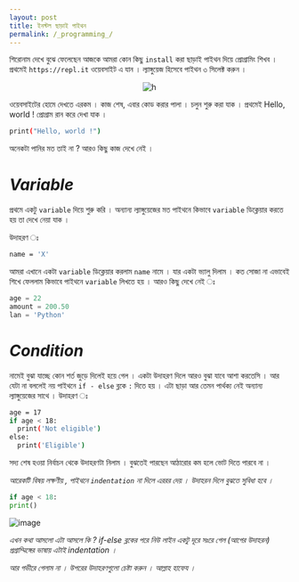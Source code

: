 ```yaml
---
layout: post
title: ইনস্টল ছাড়াই পাইথন 
permalink: /_programming_/
---
```


শিরোনাম দেখে বুঝে ফেলেছেন আজকে আমরা কোন কিছু `install` করা ছাড়াই পাইথন দিয়ে প্রোগ্রামিং শিখব ।
প্রথমেই `https://repl.it` ওয়েবসাইট এ যান । ল্যাঙ্গুয়েজ হিসেবে পাইথন ৩ সিলেক্ট করুন । 

<p align="center">
<img src="https://user-images.githubusercontent.com/35966401/50602178-d4f80d00-0ee0-11e9-9124-393bf65948fb.png" alt="h">
</p>

ওয়েবসাইটের হোমে দেখতে এরকম ।
কাজ শেষ, এবার কোড করার পালা । চলুন শুরু করা যাক ।
প্রথমেই Hello, world ! প্রোগ্রাম রান করে দেখা যাক ।
```sh
print("Hello, world !")
```
অনেকটা পানির মত তাই না ? 
আরও কিছু কাজ দেখে নেই ।
# *Variable* 
প্রথমে একটু  `variable` দিয়ে শুরু করি । অন্যান্য ল্যাঙ্গুয়েজের মত পাইথনে কিভাবে  `variable`  ডিক্লেয়ার করতে হয় তা দেখে নেয়া যাক ।

উদাহরণ ঃ 
```sh 
name = 'X'
```
আমরা এখানে একটা  `variable`  ডিক্লেয়ার করলাম `name` নামে । যার একটা ভ্যালু দিলাম । কত সোজা না এভাবেই শিখে ফেললাম কিভাবে পাইথনে `variable` লিখতে হয় । আরও কিছু দেখে নেই ঃ
```py
age = 22
amount = 200.50
lan = 'Python'
```

# *Condition*
নামেই বুঝা যাচ্ছে কোন শর্ত  জুড়ে দিলেই হয়ে গেল । একটা উদাহরণ দিলে আরও বুঝা যাবে আশা করতেসি ।
আর যেটা না বললেই নয় পাইথনে ` if - else ` ব্লকে ` : ` দিতে হয় । এটা ছাড়া আর তেমন পার্থক্য নেই অন্যান্য ল্যাঙ্গুয়েজের সাথে ।
উদাহরণ ঃ
```sh
age = 17
if age < 18:
  print('Not eligible')
else:
  print('Eligible')
```
সদ্য শেষ হওয়া নির্বাচন থেকে উদাহরণটা নিলাম । বুঝতেই পারছেন আঠারোর কম হলে ভোট দিতে পারবে না ।

*আরেকটি বিষয় লক্ষণীয় , পাইথনে `indentation` না দিলে এররর দেয় । উদাহরন দিলে বুঝতে সুবিধা হবে ।*
```py
if age < 18:
print()
```
![image](https://user-images.githubusercontent.com/35966401/50645455-ccb1d780-0f9d-11e9-8289-d6661c771b58.png)

*এখন কথা আসলো এটা আসলে কি ? if-else ব্লকের পরে নিউ লাইন একটু দূরে সঃরে গেল (আগের উদাহরন)
প্রগ্রাম্মিঙ্গের ভাষায় এটাই indentation ।*

*আর গভীরে গেলাম না । উপরের উদাহরণগুলো চেষ্টা করুন । আল্লাহ হাফেয ।*
